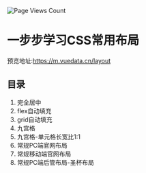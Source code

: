 ![Page Views Count](https://badges.toozhao.com/badges/01GM1ZNBY7P09TTDJ4FFP08100/green.svg)

# 一步步学习CSS常用布局

预览地址:https://m.vuedata.cn/layout

## 目录  
1. 完全居中  
2. flex自动填充  
3. grid自动填充  
4. 九宫格  
5. 九宫格-单元格长宽比1:1  
6. 常规PC端官网布局  
7. 常规移动端官网布局  
8. 常规PC端后管布局-圣杯布局  
